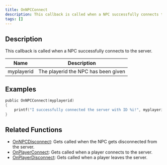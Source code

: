 ```yaml
---
title: OnNPCConnect
description: This callback is called when a NPC successfully connects to the server.
tags: []
---
```


<VersionWarn name='callback' version='SA-MP 0.3a' />

## Description

This callback is called when a NPC successfully connects to the server.

| Name         | Description                                        |
| ------------ | -------------------------------------------------- |
| myplayerid   | The playerid the NPC has been given                |

## Examples

```c
public OnNPCConnect(myplayerid)
{
    printf("I successfully connected the server with ID %i!", myplayerid);
}
```

## Related Functions

- [OnNPCDisconnect](../callbacks/OnNPCDisconnect): Gets called when the NPC gets disconnected from the server.
- [OnPlayerConnect](../callbacks/OnPlayerConnect): Gets called when a player connects to the server.
- [OnPlayerDisconnect](../callbacks/OnPlayerDisconnect): Gets called when a player leaves the server.
